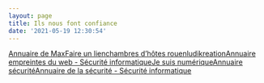 ```yaml
---
layout: page
title: Ils nous font confiance
date: '2021-05-19 12:30:54'
---
```


[Annuaire de Max](https://www.maxannu.com/)[Faire un lien](https://www.faireunlien.com)[chambres d’hôtes rouen](https://chambredhoterouenlamaison.fr/)[ludikreation](https://ludikreation.com/)[Annuaire empreintes du web - Sécurité informatique](http://empreintesduweb.com)[Je suis numérique](https://www.jesuisnumerique.fr )[Annuaire sécurité](http://batiment.eu/ )[Annuaire de la sécurité - Sécurité informatique](https://www.annuairedelasecurite.fr/securite-informatique/)<!--kg-card-end: html-->